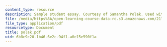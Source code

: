 ```yaml
---
content_type: resource
description: Sample student essay. Courtesy of Samantha Polak. Used with permission.
file: /media/https%3A/open-learning-course-data-rc.s3.amazonaws.com/21l-009-shakespeare-spring-2004/6b8c9c201b466e2c94f1a0e15e590f1a_polak.pdf
file_type: application/pdf
resourcetype: Document
title: polak.pdf
uid: 6b8c9c20-1b46-6e2c-94f1-a0e15e590f1a
---
```

